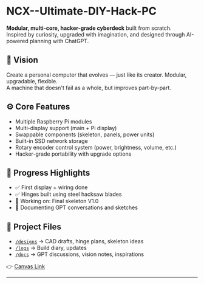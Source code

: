 # NCX--Ultimate-DIY-Hack-PC

**Modular, multi-core, hacker-grade cyberdeck** built from scratch.  
Inspired by curiosity, upgraded with imagination, and designed through AI-powered planning with ChatGPT.

## 🧠 Vision
Create a personal computer that evolves — just like its creator. Modular, upgradable, flexible.  
A machine that doesn't fail as a whole, but improves part-by-part.

## ⚙️ Core Features
- Multiple Raspberry Pi modules
- Multi-display support (main + Pi display)
- Swappable components (skeleton, panels, power units)
- Built-in SSD network storage
- Rotary encoder control system (power, brightness, volume, etc.)
- Hacker-grade portability with upgrade options

## 🔧 Progress Highlights
- ✅ First display + wiring done
- ✅ Hinges built using steel hacksaw blades
- 🔄 Working on: Final skeleton V1.0
- 🔄 Documenting GPT conversations and sketches

## 📁 Project Files
- [`/designs`](./designs) → CAD drafts, hinge plans, skeleton ideas
- [`/logs`](./logs) → Build diary, updates
- [`/docs`](./docs) → GPT discussions, vision notes, inspirations


👉 [Canvas Link](https://chatgpt.com/canvas/shared/684d92eb9fc88191b0f8117dea97b257)

---
